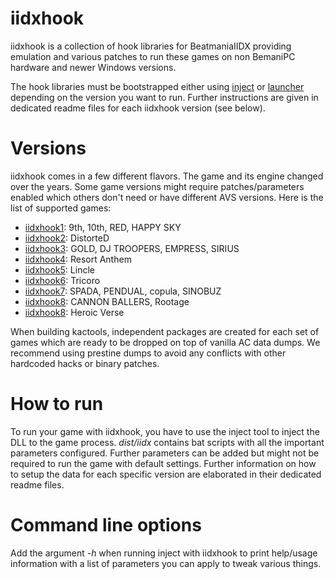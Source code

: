# iidxhook

iidxhook is a collection of hook libraries for BeatmaniaIIDX providing
emulation and various patches to run these games on non BemaniPC hardware and
newer Windows versions.

The hook libraries must be bootstrapped either using [inject](../inject.md) or
[launcher](../launcher.md) depending on the version you want to run. Further
instructions are given in dedicated readme files for each iidxhook version
(see below).

# Versions

iidxhook comes in a few different flavors. The game and its engine changed over
the years. Some game versions might require patches/parameters enabled which
others don't need or have different AVS versions. Here is the list of supported 
games:
* [iidxhook1](iidxhook1.md): 9th, 10th, RED, HAPPY SKY
* [iidxhook2](iidxhook2.md): DistorteD
* [iidxhook3](iidxhook3.md): GOLD, DJ TROOPERS, EMPRESS, SIRIUS
* [iidxhook4](iidxhook4.md): Resort Anthem
* [iidxhook5](iidxhook5.md): Lincle
* [iidxhook6](iidxhook6.md): Tricoro
* [iidxhook7](iidxhook7.md): SPADA, PENDUAL, copula, SINOBUZ
* [iidxhook8](iidxhook8.md): CANNON BALLERS, Rootage
* [iidxhook8](iidxhook9.md): Heroic Verse

When building kactools, independent packages are created for each set of games
which are ready to be dropped on top of vanilla AC data dumps. We recommend
using prestine dumps to avoid any conflicts with other hardcoded hacks or
binary patches.

# How to run

To run your game with iidxhook, you have to use the inject tool to inject the
DLL to the game process. *dist/iidx* contains bat scripts with all the
important parameters configured. Further parameters can be added but might not
be required to run the game with default settings.
Further information on how to setup the data for each specific version are
elaborated in their dedicated readme files.

# Command line options

Add the argument *-h* when running inject with iidxhook to print help/usage
information with a list of parameters you can apply to tweak various things.
